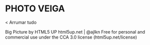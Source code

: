 # PHOTO VEIGA

< Arrumar tudo

Big Picture by HTML5 UP
html5up.net | @ajlkn
Free for personal and commercial use under the CCA 3.0 license (html5up.net/license)
